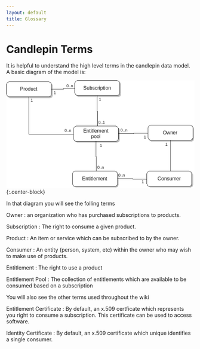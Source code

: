 ```yaml
---
layout: default
title: Glossary
---
```

# Candlepin Terms
It is helpful to understand the high level terms in the candlepin data model. A basic diagram of the model is:

![](/images/model.png){:.center-block}

In that diagram you will see the folling terms

Owner
: an organization who has purchased subscriptions to products.

Subscription
: The right to consume a given product.

Product
: An item or service which can be subscribed to by the owner.

Consumer
: An entity (person, system, etc) within the owner who may wish to make use of products.

Entitlement
: The right to use a product

Entitlement Pool
: The collection of entitlements which are available to be consumed based on a subscription

You will also see the other terms used throughout the wiki

Entitlement Certificate
: By default, an x.509 certficate which represents you right to consume a subscription. This certificate can be used to access software.

Identity Certificate
: By default, an x.509 certificate which unique identifies a single consumer.
